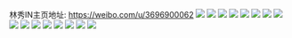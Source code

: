林秀IN主页地址: https://weibo.com/u/3696900062 
![](https://wx4.sinaimg.cn/mw2000/dc5a37dely1h8xml0d3lhj20u01hcqge.jpg) 
![](https://wx4.sinaimg.cn/mw2000/dc5a37dely1h8xml2bqw3j21qy33xx6q.jpg) 
![](https://wx4.sinaimg.cn/mw2000/dc5a37dely1h8xmumm8irj22c0340x6p.jpg) 
![](https://wx4.sinaimg.cn/mw2000/dc5a37dely1h8xmpxt4o4j22c0340x6q.jpg) 
![](https://wx4.sinaimg.cn/mw2000/dc5a37dely1h3tl0hb5ewj22c033ynpd.jpg) 
![](https://wx4.sinaimg.cn/mw2000/dc5a37dely1h3kqh288jxj21kd2351kx.jpg) 
![](https://wx4.sinaimg.cn/mw2000/dc5a37dely1h3f2nhiwgsj22c02c07wh.jpg) 
![](https://wx4.sinaimg.cn/mw2000/dc5a37dely1h3dy5tkhs5j21xh21zu0y.jpg) 
![](https://wx4.sinaimg.cn/mw2000/dc5a37dely1h0ppg4fkiyj20zo1jvhdt.jpg) 
![](https://wx4.sinaimg.cn/mw2000/dc5a37dely1h0ppg5pmwaj20x81fxb29.jpg) 
![](https://wx4.sinaimg.cn/mw2000/dc5a37dely1gwusbxvl3vj20yi19o7lf.jpg) 
![](https://wx4.sinaimg.cn/mw2000/dc5a37dely1gwusbx1p84j218x18x7wh.jpg) 
![](https://wx4.sinaimg.cn/mw2000/dc5a37dely1gwusbyr6ezj20s20s24cj.jpg) 
![](https://wx4.sinaimg.cn/mw2000/dc5a37dely1ges5rasx1qj22c02c0kjl.jpg) 
![](https://wx4.sinaimg.cn/mw2000/dc5a37dely1ges5qxfnqdj224b24b4pi.jpg) 
![](https://wx4.sinaimg.cn/mw2000/dc5a37dely1ges5sniwn8j22912911ky.jpg) 
